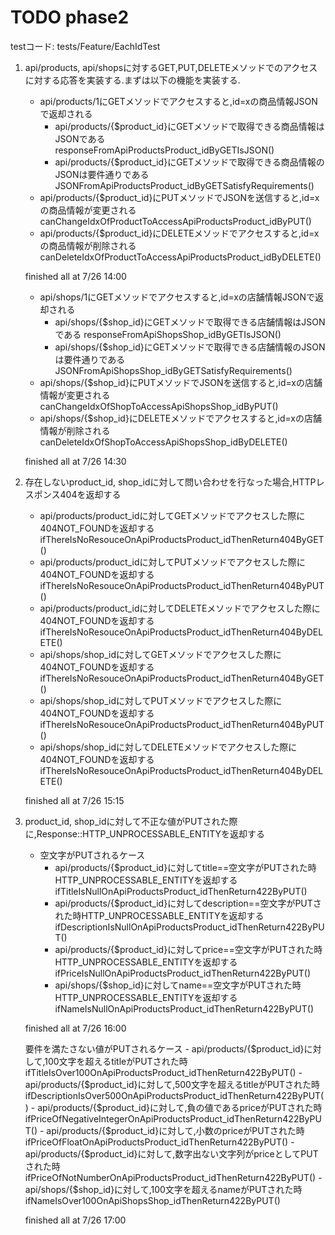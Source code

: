 # TODO phase2

testコード:
tests/Feature/EachIdTest

1. api/products, api/shopsに対するGET,PUT,DELETEメソッドでのアクセスに対する応答を実装する.まずは以下の機能を実装する.
    - api/products/1にGETメソッドでアクセスすると,id=xの商品情報JSONで返却される
        - api/products/{$product_id}にGETメソッドで取得できる商品情報はJSONである
            responseFromApiProductsProduct_idByGETIsJSON()
        - api/products/{$product_id}にGETメソッドで取得できる商品情報のJSONは要件通りである
            JSONFromApiProductsProduct_idByGETSatisfyRequirements()
    - api/products/{$product_id}にPUTメソッドでJSONを送信すると,id=xの商品情報が変更される
        canChangeIdxOfProductToAccessApiProductsProduct_idByPUT()
    - api/products/{$product_id}にDELETEメソッドでアクセスすると,id=xの商品情報が削除される
        canDeleteIdxOfProductToAccessApiProductsProduct_idByDELETE()

    finished all at 7/26 14:00

    - api/shops/1にGETメソッドでアクセスすると,id=xの店舗情報JSONで返却される
        - api/shops/{$shop_id}にGETメソッドで取得できる店舗情報はJSONである
            responseFromApiShopsShop_idByGETIsJSON()
        - api/shops/{$shop_id}にGETメソッドで取得できる店舗情報のJSONは要件通りである
            JSONFromApiShopsShop_idByGETSatisfyRequirements()
    - api/shops/{$shop_id}にPUTメソッドでJSONを送信すると,id=xの店舗情報が変更される
        canChangeIdxOfShopToAccessApiShopsShop_idByPUT()
    - api/shops/{$shop_id}にDELETEメソッドでアクセスすると,id=xの店舗情報が削除される
        canDeleteIdxOfShopToAccessApiShopsShop_idByDELETE()

    finished all at 7/26 14:30

2. 存在しないproduct_id, shop_idに対して問い合わせを行なった場合,HTTPレスポンス404を返却する
    - api/products/product_idに対してGETメソッドでアクセスした際に404NOT_FOUNDを返却する
        ifThereIsNoResouceOnApiProductsProduct_idThenReturn404ByGET()
    - api/products/product_idに対してPUTメソッドでアクセスした際に404NOT_FOUNDを返却する
        ifThereIsNoResouceOnApiProductsProduct_idThenReturn404ByPUT()
    - api/products/product_idに対してDELETEメソッドでアクセスした際に404NOT_FOUNDを返却する
        ifThereIsNoResouceOnApiProductsProduct_idThenReturn404ByDELETE()
    - api/shops/shop_idに対してGETメソッドでアクセスした際に404NOT_FOUNDを返却する
        ifThereIsNoResouceOnApiProductsProduct_idThenReturn404ByGET()
    - api/shops/shop_idに対してPUTメソッドでアクセスした際に404NOT_FOUNDを返却する
        ifThereIsNoResouceOnApiProductsProduct_idThenReturn404ByPUT()
    - api/shops/shop_idに対してDELETEメソッドでアクセスした際に404NOT_FOUNDを返却する
        ifThereIsNoResouceOnApiProductsProduct_idThenReturn404ByDELETE()

    finished all at 7/26 15:15

3. product_id, shop_idに対して不正な値がPUTされた際に,Response::HTTP_UNPROCESSABLE_ENTITYを返却する
    - 空文字がPUTされるケース
       - api/products/{$product_id}に対してtitle==空文字がPUTされた時HTTP_UNPROCESSABLE_ENTITYを返却する
           ifTitleIsNullOnApiProductsProduct_idThenReturn422ByPUT()
       - api/products/{$product_id}に対してdescription==空文字がPUTされた時HTTP_UNPROCESSABLE_ENTITYを返却する
           ifDescriptionIsNullOnApiProductsProduct_idThenReturn422ByPUT()
       - api/products/{$product_id}に対してprice==空文字がPUTされた時HTTP_UNPROCESSABLE_ENTITYを返却する
           ifPriceIsNullOnApiProductsProduct_idThenReturn422ByPUT()
       - api/shops/{$shop_id}に対してname==空文字がPUTされた時HTTP_UNPROCESSABLE_ENTITYを返却する
           ifNameIsNullOnApiProductsProduct_idThenReturn422ByPUT()

    finished all at 7/26 16:00

    要件を満たさない値がPUTされるケース
        - api/products/{$product_id}に対して,100文字を超えるtitleがPUTされた時
            ifTitleIsOver100OnApiProductsProduct_idThenReturn422ByPUT()
        - api/products/{$product_id}に対して,500文字を超えるtitleがPUTされた時
            ifDescriptionIsOver500OnApiProductsProduct_idThenReturn422ByPUT()
        - api/products/{$product_id}に対して,負の値であるpriceがPUTされた時
            ifPriceOfNegativeIntegerOnApiProductsProduct_idThenReturn422ByPUT()
        - api/products/{$product_id}に対して,小数のpriceがPUTされた時
            ifPriceOfFloatOnApiProductsProduct_idThenReturn422ByPUT()
        - api/products/{$product_id}に対して,数字出ない文字列がpriceとしてPUTされた時
            ifPriceOfNotNumberOnApiProductsProduct_idThenReturn422ByPUT()
        - api/shops/{$shop_id}に対して,100文字を超えるnameがPUTされた時
            ifNameIsOver100OnApiShopsShop_idThenReturn422ByPUT()

    finished all at 7/26 17:00